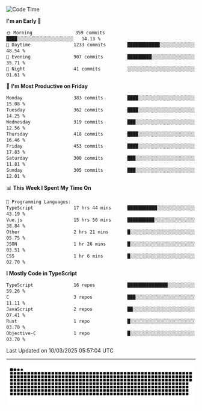 <!--
<picture>
  <source
    srcset="https://github-readme-stats.vercel.app/api?username=kevinxft&show_icons=true&theme=dark"
    media="(prefers-color-scheme: dark)"
  />
  <source
    srcset="https://github-readme-stats.vercel.app/api?username=kevinxft&show_icons=true"
    media="(prefers-color-scheme: light), (prefers-color-scheme: no-preference)"
  />
  <img src="https://github-readme-stats.vercel.app/api?username=kevinxft&show_icons=true" />
</picture>
-->

<!--START_SECTION:waka-->
![Code Time](http://img.shields.io/badge/Code%20Time-3%2C210%20hrs%2046%20mins-blue)

**I'm an Early 🐤** 

```text
🌞 Morning                359 commits         ████░░░░░░░░░░░░░░░░░░░░░   14.13 % 
🌆 Daytime                1233 commits        ████████████░░░░░░░░░░░░░   48.54 % 
🌃 Evening                907 commits         █████████░░░░░░░░░░░░░░░░   35.71 % 
🌙 Night                  41 commits          ░░░░░░░░░░░░░░░░░░░░░░░░░   01.61 % 
```
📅 **I'm Most Productive on Friday** 

```text
Monday                   383 commits         ████░░░░░░░░░░░░░░░░░░░░░   15.08 % 
Tuesday                  362 commits         ████░░░░░░░░░░░░░░░░░░░░░   14.25 % 
Wednesday                319 commits         ███░░░░░░░░░░░░░░░░░░░░░░   12.56 % 
Thursday                 418 commits         ████░░░░░░░░░░░░░░░░░░░░░   16.46 % 
Friday                   453 commits         ████░░░░░░░░░░░░░░░░░░░░░   17.83 % 
Saturday                 300 commits         ███░░░░░░░░░░░░░░░░░░░░░░   11.81 % 
Sunday                   305 commits         ███░░░░░░░░░░░░░░░░░░░░░░   12.01 % 
```


📊 **This Week I Spent My Time On** 

```text
💬 Programming Languages: 
TypeScript               17 hrs 44 mins      ███████████░░░░░░░░░░░░░░   43.19 % 
Vue.js                   15 hrs 56 mins      ██████████░░░░░░░░░░░░░░░   38.84 % 
Other                    2 hrs 21 mins       █░░░░░░░░░░░░░░░░░░░░░░░░   05.75 % 
JSON                     1 hr 26 mins        █░░░░░░░░░░░░░░░░░░░░░░░░   03.51 % 
CSS                      1 hr 6 mins         █░░░░░░░░░░░░░░░░░░░░░░░░   02.70 % 
```

**I Mostly Code in TypeScript** 

```text
TypeScript               16 repos            ███████████████░░░░░░░░░░   59.26 % 
C                        3 repos             ███░░░░░░░░░░░░░░░░░░░░░░   11.11 % 
JavaScript               2 repos             ██░░░░░░░░░░░░░░░░░░░░░░░   07.41 % 
Rust                     1 repo              █░░░░░░░░░░░░░░░░░░░░░░░░   03.70 % 
Objective-C              1 repo              █░░░░░░░░░░░░░░░░░░░░░░░░   03.70 % 
```




 Last Updated on 10/03/2025 05:57:04 UTC
<!--END_SECTION:waka-->

---

<picture>
  <source media="(prefers-color-scheme: dark)" srcset="https://raw.githubusercontent.com/kevinxft/kevinxft/output/github-contribution-grid-snake-dark.svg">
  <source media="(prefers-color-scheme: light)" srcset="https://raw.githubusercontent.com/kevinxft/kevinxft/output/github-contribution-grid-snake.svg">
  <img alt="github contribution grid snake animation" src="https://raw.githubusercontent.com/kevinxft/kevinxft/output/github-contribution-grid-snake.svg">
</picture>